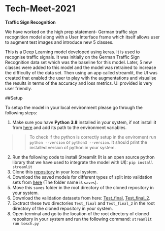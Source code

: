 # Tech-Meet-2021
**Traffic Sign Recognition**

We have worked on the high prep statement- German traffic sign recognition model along with a User Interface frame which itself allows user to augment test images and introduce new 5 classes.

This is a Deep Learning model developed using keras. It is used to recognise traffic signals. It was initially on the German Traffic Sign Recognition data set which was the baseline for this model. Later, 5 new classes were added to this model and the model was retrained to increase the difficulty of the data set. Then using an app called streamlit, the UI was created that enabled the user to play with the augmentations and visualise the results in terms of the accuracy and loss metrics. UI provided is very user friendly.

##Setup

To setup the model in your local environment please go through the following steps:

1. Make sure you have **Python 3.8** installed in your system, if not install it from [here](https://www.python.org/downloads/) and add its path to the environment variables.
>> To check if the python is correctly setup in the enviroment run `python --version` or `python3 --version`. It should print the installed version of python in your system. 
2. Run the following code to install Streamlit (It is an open source python library that we have used to integrate the model with UI): `pip install streamlit`
3. Clone this [repository](https://github.com/Reuben27/Tech-Meet-2021) in your local system.
4. Download the saved models for different types of split into validation sets from [here](https://drive.google.com/drive/folders/1UKzvVVbGQmNWUxUzGlzk0ABMG1Xbvmz6?usp=sharing) (The folder name is `saves`).
5. Move this `saves` folder in the root directory of the cloned repository in your system.
6. Download the validation datasets from here: [Test_final](https://drive.google.com/file/d/14NTQmkHsTPMXQC86hgAPFDbQ2fULLLDg/view?usp=sharing), [Test_final_2](https://drive.google.com/file/d/13dWBaCmOG_FcHH4d5GvuRRcC8iLnKYsC/view?usp=sharing). 
7. Exctract these two directories `Test_final` and `Test_final_2` in the root directory of the cloned repository in your system.
8. Open terminal and go to the location of the root directory of cloned repository in your system and run the following command: `streamlit run bosch.py`
